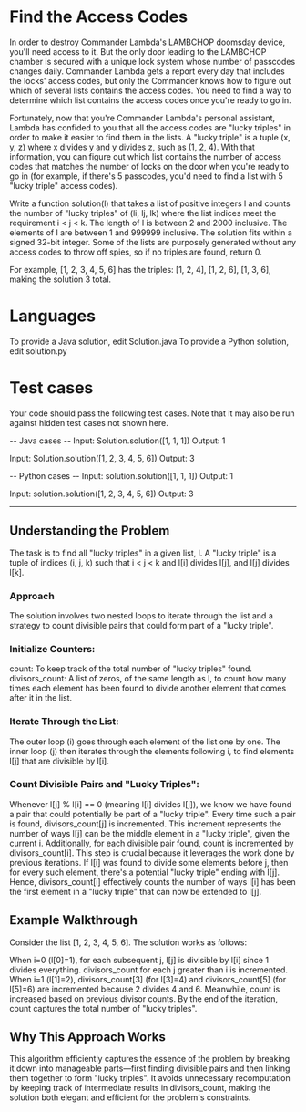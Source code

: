# Find the Access Codes

In order to destroy Commander Lambda's LAMBCHOP doomsday device, you'll need access to it. But the only door leading to the LAMBCHOP chamber is secured with a unique lock system whose number of passcodes changes daily. Commander Lambda gets a report every day that includes the locks' access codes, but only the Commander knows how to figure out which of several lists contains the access codes. You need to find a way to determine which list contains the access codes once you're ready to go in.

Fortunately, now that you're Commander Lambda's personal assistant, Lambda has confided to you that all the access codes are "lucky triples" in order to make it easier to find them in the lists. A "lucky triple" is a tuple (x, y, z) where x divides y and y divides z, such as (1, 2, 4). With that information, you can figure out which list contains the number of access codes that matches the number of locks on the door when you're ready to go in (for example, if there's 5 passcodes, you'd need to find a list with 5 "lucky triple" access codes).

Write a function solution(l) that takes a list of positive integers l and counts the number of "lucky triples" of (li, lj, lk) where the list indices meet the requirement i < j < k. The length of l is between 2 and 2000 inclusive. The elements of l are between 1 and 999999 inclusive. The solution fits within a signed 32-bit integer. Some of the lists are purposely generated without any access codes to throw off spies, so if no triples are found, return 0.

For example, [1, 2, 3, 4, 5, 6] has the triples: [1, 2, 4], [1, 2, 6], [1, 3, 6], making the solution 3 total.

# Languages

To provide a Java solution, edit Solution.java
To provide a Python solution, edit solution.py

# Test cases

Your code should pass the following test cases.
Note that it may also be run against hidden test cases not shown here.

-- Java cases --
Input:
Solution.solution([1, 1, 1])
Output:
1

Input:
Solution.solution([1, 2, 3, 4, 5, 6])
Output:
3

-- Python cases --
Input:
solution.solution([1, 1, 1])
Output:
1

Input:
solution.solution([1, 2, 3, 4, 5, 6])
Output:
3

---

## Understanding the Problem

The task is to find all "lucky triples" in a given list, l. A "lucky triple" is a tuple of indices (i, j, k) such that i < j < k and l[i] divides l[j], and l[j] divides l[k].

### Approach

The solution involves two nested loops to iterate through the list and a strategy to count divisible pairs that could form part of a "lucky triple".

### Initialize Counters:

count: To keep track of the total number of "lucky triples" found.
divisors_count: A list of zeros, of the same length as l, to count how many times each element has been found to divide another element that comes after it in the list.

### Iterate Through the List:

The outer loop (i) goes through each element of the list one by one.
The inner loop (j) then iterates through the elements following i, to find elements l[j] that are divisible by l[i].

### Count Divisible Pairs and "Lucky Triples":

Whenever l[j] % l[i] == 0 (meaning l[i] divides l[j]), we know we have found a pair that could potentially be part of a "lucky triple".
Every time such a pair is found, divisors_count[j] is incremented. This increment represents the number of ways l[j] can be the middle element in a "lucky triple", given the current i.
Additionally, for each divisible pair found, count is incremented by divisors_count[i]. This step is crucial because it leverages the work done by previous iterations. If l[i] was found to divide some elements before j, then for every such element, there's a potential "lucky triple" ending with l[j]. Hence, divisors_count[i] effectively counts the number of ways l[i] has been the first element in a "lucky triple" that can now be extended to l[j].

## Example Walkthrough
Consider the list [1, 2, 3, 4, 5, 6]. The solution works as follows:

When i=0 (l[0]=1), for each subsequent j, l[j] is divisible by l[i] since 1 divides everything. divisors_count for each j greater than i is incremented.
When i=1 (l[1]=2), divisors_count[3] (for l[3]=4) and divisors_count[5] (for l[5]=6) are incremented because 2 divides 4 and 6. Meanwhile, count is increased based on previous divisor counts.
By the end of the iteration, count captures the total number of "lucky triples".

## Why This Approach Works
This algorithm efficiently captures the essence of the problem by breaking it down into manageable parts—first finding divisible pairs and then linking them together to form "lucky triples". It avoids unnecessary recomputation by keeping track of intermediate results in divisors_count, making the solution both elegant and efficient for the problem's constraints.

